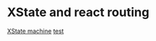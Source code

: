 # XState and react routing

[XState machine](src/authentication.ts)
[test](src/authentication.spec.ts)
